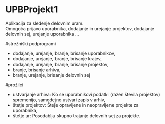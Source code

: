 # UPBProjekt1
Aplikacija za sledenje delovnim uram.<br>
Omogoča prijavo uporabnika, dodajanje in urejanje projektov, dodajanje delovnih sej, urejanje uporabnika ...

#strežniški podprogrami
- dodajanje, urejanje, branje, brisanje uporabnikov,<br>
- dodajanje, urejanje, branje, brisanje krajev, <br>
- dodajanje, urejanje, branje, brisanje projektov, <br>
- branje, brisanje arhiva, <br>
- branje, urejanje, brisanje delovnih sej <br>

#prožilci
- ustvarjanje arhiva: Ko se uporabnikovi podatki (razen števila projektov) spremenijo, samodejno ustvari zapis v arhiv, <br>
- štetje projektov: Šteje opravljene in neopravljene projekte za uporabnika, <br>
- štetje ur: Posodablja skupno trajanje delovnih sej za projekte.

